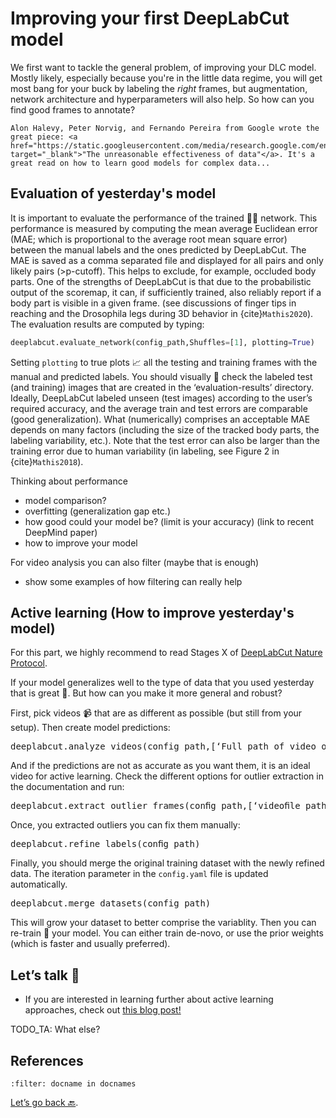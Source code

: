 # Improving your first DeepLabCut model

We first want to tackle the general problem, of improving your DLC model. Mostly likely, especially because you're in the little data regime, you will get most bang for your buck by labeling the *right* frames, but augmentation, network architecture and hyperparameters will also help. So how can you find good frames to annotate?

```{note}
Alon Halevy, Peter Norvig, and Fernando Pereira from Google wrote the great piece: <a href="https://static.googleusercontent.com/media/research.google.com/en//pubs/archive/35179.pdf" target="_blank">"The unreasonable effectiveness of data"</a>. It's a great read on how to learn good models for complex data...
```

## Evaluation of yesterday's model

It is important to evaluate the performance of the trained 🏋️‍♀️ network. This performance is measured by computing the mean average Euclidean error (MAE; which is proportional to the average root mean square error) between the manual labels and the ones predicted by DeepLabCut. The MAE is saved as a comma separated file and displayed for all pairs and only likely pairs (>p-cutoff). This helps to exclude, for example, occluded body parts. One of the strengths of DeepLabCut is that due to the probabilistic output of the scoremap, it can, if sufficiently trained, also reliably report if a body part is visible in a given frame. (see discussions of finger tips in reaching and the Drosophila
legs during 3D behavior in {cite}`Mathis2020`). 
The evaluation results are computed by typing:
```python
deeplabcut.evaluate_network(config_path,Shuffles=[1], plotting=True)
```
Setting ``plotting`` to true plots 📈 all the testing and training frames with the manual and predicted labels. You should visually 👀 check the labeled test (and training) images that are created in the ‘evaluation-results’ directory.
Ideally, DeepLabCut labeled unseen (test images) according to the user’s required accuracy, and the average train and test errors are comparable (good generalization). What (numerically) comprises an acceptable MAE depends on many factors (including the size of the tracked body parts, the labeling variability, etc.). Note that the test error can
also be larger than the training error due to human variability (in labeling, see Figure 2 in {cite}`Mathis2018`).


Thinking about performance

- model comparison?
- overfitting (generalization gap etc.)
- how good could your model be? (limit is your accuracy) (link to recent DeepMind paper)
- how to improve your model


For video analysis you can also filter (maybe that is enough)
- show some examples of how filtering can really help

## Active learning (How to improve yesterday's model)

For this part, we highly recommend to read  Stages X of <a href="https://rdcu.be/bHpHN" target="_blank">DeepLabCut Nature Protocol</a>.

If your model generalizes well to the type of data that you used yesterday that is great 🎉. But how can you make it more general and robust?

First, pick videos 📹 that are as different as possible (but still from your setup). Then create model predictions:

<pre lang="python">deeplabcut.analyze_videos(config_path,[‘Full path of video or videofolder’], shuffle=1, save_as_csv=True, videotype=‘.avi’)</pre>


And if the predictions are not as accurate as you want them, it is an ideal video for active learning. Check the different options for outlier extraction in the documentation and run:

<pre lang="python">deeplabcut.extract_outlier_frames(conﬁg_path,[‘videoﬁle_path’])</pre>

Once, you extracted outliers you can fix them manually:

<pre lang="python">deeplabcut.refine_labels(conﬁg_path)</pre>

Finally, you should merge the original training dataset with the newly refined data. The iteration parameter in the `config.yaml` file is updated automatically.
<pre lang="python">deeplabcut.merge_datasets(config_path)</pre>


This will grow your dataset to better comprise the variablity. Then you can re-train 🚂 your model. You can either train de-novo, or use the prior weights (which is faster and usually preferred).


## Let’s talk 📲

- If you are interested in learning further about active learning approaches, check out [this blog post!](https://deeplabcut.medium.com/exploring-active-learning-with-deeplabcut-an-ai-residents-journey-e441bbd5a71c) 


TODO_TA: What else?

## References

```{bibliography}
:filter: docname in docnames
```

[Let’s go back 🔙](../README.md).
